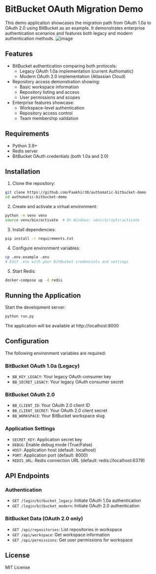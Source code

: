 # BitBucket OAuth Migration Demo

This demo application showcases the migration path from OAuth 1.0a to OAuth 2.0 using BitBucket as an example. It demonstrates enterprise authentication scenarios and features both legacy and modern authentication methods.
![image](https://github.com/user-attachments/assets/3efabb06-f360-43aa-92a7-ddcff0aa4988)


## Features

- BitBucket authentication comparing both protocols:
  - Legacy OAuth 1.0a implementation (current Authomatic)
  - Modern OAuth 2.0 implementation (Atlassian Cloud)
- Repository access demonstration showing:
  - Basic workspace information
  - Repository listing and access
  - User permissions and scopes
- Enterprise features showcase:
  - Workspace-level authentication
  - Repository access control
  - Team membership validation

## Requirements

- Python 3.9+
- Redis server
- BitBucket OAuth credentials (both 1.0a and 2.0)

## Installation

1. Clone the repository:
```bash
git clone https://github.com/Faakhir30/authomatic-bitbucket-demo
cd authomatic-bitbucket-demo
```

2. Create and activate a virtual environment:
```bash
python -m venv venv
source venv/bin/activate  # On Windows: venv\Scripts\activate
```

3. Install dependencies:
```bash
pip install -r requirements.txt
```

4. Configure environment variables:
```bash
cp .env.example .env
# Edit .env with your BitBucket credentials and settings
```

5. Start Redis:
```bash
docker-compose up -d redis
```

## Running the Application

Start the development server:
```bash
python run.py
```

The application will be available at http://localhost:8000

## Configuration

The following environment variables are required:

### BitBucket OAuth 1.0a (Legacy)
- `BB_KEY_LEGACY`: Your legacy OAuth consumer key
- `BB_SECRET_LEGACY`: Your legacy OAuth consumer secret

### BitBucket OAuth 2.0
- `BB_CLIENT_ID`: Your OAuth 2.0 client ID
- `BB_CLIENT_SECRET`: Your OAuth 2.0 client secret
- `BB_WORKSPACE`: Your BitBucket workspace slug

### Application Settings
- `SECRET_KEY`: Application secret key
- `DEBUG`: Enable debug mode (True/False)
- `HOST`: Application host (default: localhost)
- `PORT`: Application port (default: 8000)
- `REDIS_URL`: Redis connection URL (default: redis://localhost:6379)

## API Endpoints

### Authentication
- `GET /login/bitbucket_legacy`: Initiate OAuth 1.0a authentication
- `GET /login/bitbucket_modern`: Initiate OAuth 2.0 authentication

### BitBucket Data (OAuth 2.0 only)
- `GET /api/repositories`: List repositories in workspace
- `GET /api/workspace`: Get workspace information
- `GET /api/permissions`: Get user permissions for workspace

## License

MIT License
